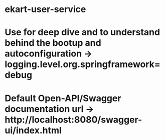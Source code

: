 # ekart-user-service
# Use for deep dive and to understand behind the bootup and autoconfiguration -> logging.level.org.springframework=debug
# Default Open-API/Swagger documentation url -> http://localhost:8080/swagger-ui/index.html